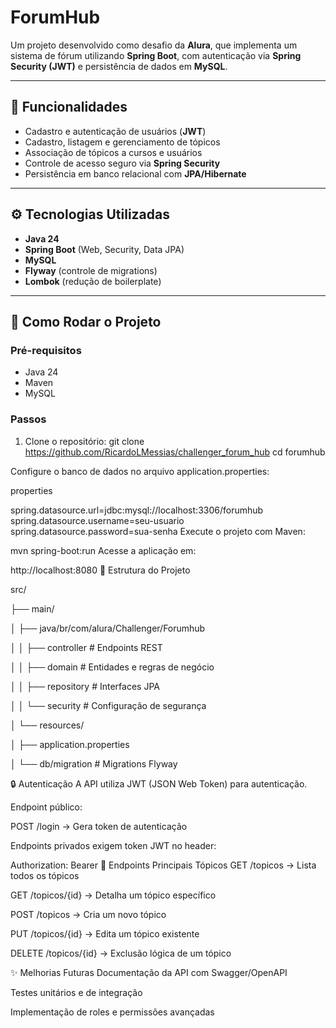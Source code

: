 # ForumHub

Um projeto desenvolvido como desafio da **Alura**, que implementa um sistema de fórum utilizando **Spring Boot**, com autenticação via **Spring Security (JWT)** e persistência de dados em **MySQL**.

---

## 📌 Funcionalidades

- Cadastro e autenticação de usuários (**JWT**)
- Cadastro, listagem e gerenciamento de tópicos
- Associação de tópicos a cursos e usuários
- Controle de acesso seguro via **Spring Security**
- Persistência em banco relacional com **JPA/Hibernate**

---

## ⚙️ Tecnologias Utilizadas

- **Java 24**
- **Spring Boot** (Web, Security, Data JPA)
- **MySQL**
- **Flyway** (controle de migrations)
- **Lombok** (redução de boilerplate)

---

## 🚀 Como Rodar o Projeto

### Pré-requisitos

- Java 24
- Maven
- MySQL

### Passos

1. Clone o repositório:
   git clone https://github.com/RicardoLMessias/challenger_forum_hub
   cd forumhub
   
Configure o banco de dados no arquivo application.properties:

properties

spring.datasource.url=jdbc:mysql://localhost:3306/forumhub
spring.datasource.username=seu-usuario
spring.datasource.password=sua-senha
Execute o projeto com Maven:


mvn spring-boot:run
Acesse a aplicação em:


http://localhost:8080
📂 Estrutura do Projeto

src/

 ├── main/
 
 │   ├── java/br/com/alura/Challenger/Forumhub
 
 │   │    ├── controller     # Endpoints REST
 
 │   │    ├── domain         # Entidades e regras de negócio
 
 │   │    ├── repository     # Interfaces JPA
 
 │   │    └── security       # Configuração de segurança
 
 │   └── resources/
 
 │        ├── application.properties
 
 │        └── db/migration   # Migrations Flyway

 
🔒 Autenticação
A API utiliza JWT (JSON Web Token) para autenticação.

Endpoint público:

POST /login → Gera token de autenticação

Endpoints privados exigem token JWT no header:


Authorization: Bearer <token>
📑 Endpoints Principais
Tópicos
GET /topicos → Lista todos os tópicos

GET /topicos/{id} → Detalha um tópico específico

POST /topicos → Cria um novo tópico

PUT /topicos/{id} → Edita um tópico existente

DELETE /topicos/{id} → Exclusão lógica de um tópico

✨ Melhorias Futuras
Documentação da API com Swagger/OpenAPI

Testes unitários e de integração

Implementação de roles e permissões avançadas
